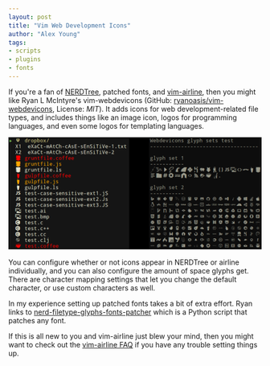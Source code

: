 ```yaml
---
layout: post
title: "Vim Web Development Icons"
author: "Alex Young"
tags: 
- scripts
- plugins
- fonts
---
```


If you're a fan of [NERDTree](https://github.com/scrooloose/nerdtree), patched fonts, and [vim-airline](https://github.com/bling/vim-airline), then you might like Ryan L McIntyre's vim-webdevicons (GitHub: [ryanoasis/vim-webdevicons](https://github.com/ryanoasis/vim-webdevicons), License: _MIT_).  It adds icons for web development-related file types, and includes things like an image icon, logos for programming languages, and even some logos for templating languages.

![vim-webdevicons](/images/posts/vim-webdevicons.png)

You can configure whether or not icons appear in NERDTree or airline individually, and you can also configure the amount of space glyphs get.  There are character mapping settings that let you change the default character, or use custom characters as well.

In my experience setting up patched fonts takes a bit of extra effort.  Ryan links to [nerd-filetype-glyphs-fonts-patcher](https://github.com/ryanoasis/nerd-filetype-glyphs-fonts-patcher) which is a Python script that patches any font.

If this is all new to you and vim-airline just blew your mind, then you might want to check out the [vim-airline FAQ](https://github.com/bling/vim-airline/wiki/FAQ) if you have any trouble setting things up.
